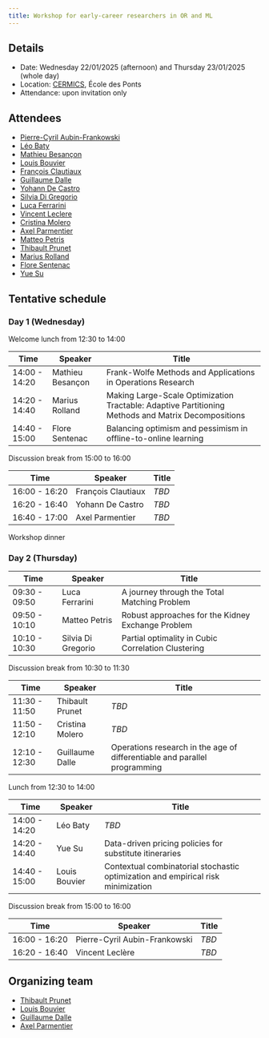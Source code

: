```yaml
---
title: Workshop for early-career researchers in OR and ML
---
```


## Details

- Date: Wednesday 22/01/2025 (afternoon) and Thursday 23/01/2025 (whole day)
- Location: [CERMICS](https://cermics-lab.enpc.fr/), École des Ponts
- Attendance: upon invitation only

## Attendees

- [Pierre-Cyril Aubin-Frankowski](https://pcaubin.github.io/)
- [Léo Baty](https://batyleo.github.io/)
- [Mathieu Besançon](https://matbesancon.xyz/)
- [Louis Bouvier](https://louisbouvier.github.io/)
- [François Clautiaux](https://www.math.u-bordeaux.fr/~fclautia/)
- [Guillaume Dalle](https://homepages.laas.fr/ccomte/index.html)
- [Yohann De Castro](https://ydecastro.github.io/)
- [Silvia Di Gregorio](https://www.lipn.univ-paris13.fr/~digregorio/)
- [Luca Ferrarini](https://www.researchgate.net/profile/Luca-Ferrarini-3)
- [Vincent Leclere](https://leclere.github.io/)
- [Cristina Molero](https://www.researchgate.net/profile/Cristina-Molero-Rio)
- [Axel Parmentier](https://axelparmentier.github.io/)
- [Matteo Petris](https://scholar.google.com/citations?user=ucJFESQAAAAJ&hl=it)
- [Thibault Prunet](https://prunett.github.io/)
- [Marius Rolland](https://mariusroland.gitlab.io/)
- [Flore Sentenac](https://floresentenac.github.io/)
- [Yue Su](https://ysu1028.github.io/)

## Tentative schedule

### Day 1 (Wednesday)

Welcome lunch from 12:30 to 14:00

| Time          | Speaker          | Title                                                                                              |
| ------------- | ---------------- | -------------------------------------------------------------------------------------------------- |
| 14:00 - 14:20 | Mathieu Besançon | Frank-Wolfe Methods and Applications in Operations Research                                        |
| 14:20 - 14:40 | Marius Rolland   | Making Large-Scale Optimization Tractable: Adaptive Partitioning Methods and Matrix Decompositions |
| 14:40 - 15:00 | Flore Sentenac   | Balancing optimism and pessimism in offline-to-online learning                                     |

Discussion break from 15:00 to 16:00

| Time          | Speaker            | Title |
| ------------- | ------------------ | ----- |
| 16:00 - 16:20 | François Clautiaux | *TBD* |
| 16:20 - 16:40 | Yohann De Castro   | *TBD* |
| 16:40 - 17:00 | Axel Parmentier    | *TBD* |

Workshop dinner

### Day 2 (Thursday)

| Time          | Speaker            | Title                                              |
| ------------- | ------------------ | -------------------------------------------------- |
| 09:30 - 09:50 | Luca Ferrarini     | A journey through the Total Matching Problem       |
| 09:50 - 10:10 | Matteo Petris      | Robust approaches for the Kidney Exchange Problem  |
| 10:10 - 10:30 | Silvia Di Gregorio | Partial optimality in Cubic Correlation Clustering |

Discussion break from 10:30 to 11:30

| Time          | Speaker         | Title                                                                     |
| ------------- | --------------- | ------------------------------------------------------------------------- |
| 11:30 - 11:50 | Thibault Prunet | *TBD*                                                                     |
| 11:50 - 12:10 | Cristina Molero | *TBD*                                                                     |
| 12:10 - 12:30 | Guillaume Dalle | Operations research in the age of differentiable and parallel programming |

Lunch from 12:30 to 14:00

| Time          | Speaker       | Title                                                                            |
| ------------- | ------------- | -------------------------------------------------------------------------------- |
| 14:00 - 14:20 | Léo Baty      | *TBD*                                                                            |
| 14:20 - 14:40 | Yue Su        | Data-driven pricing policies for substitute itineraries                          |
| 14:40 - 15:00 | Louis Bouvier | Contextual combinatorial stochastic optimization and empirical risk minimization |

Discussion break from 15:00 to 16:00

| Time          | Speaker                       | Title |
| ------------- | ----------------------------- | ----- |
| 16:00 - 16:20 | Pierre-Cyril Aubin-Frankowski | *TBD* |
| 16:20 - 16:40 | Vincent Leclère               | *TBD* |

## Organizing team

- [Thibault Prunet](https://prunett.github.io/)
- [Louis Bouvier](https://louisbouvier.github.io/)
- [Guillaume Dalle](https://gdalle.github.io/)
- [Axel Parmentier](https://axelparmentier.github.io/)